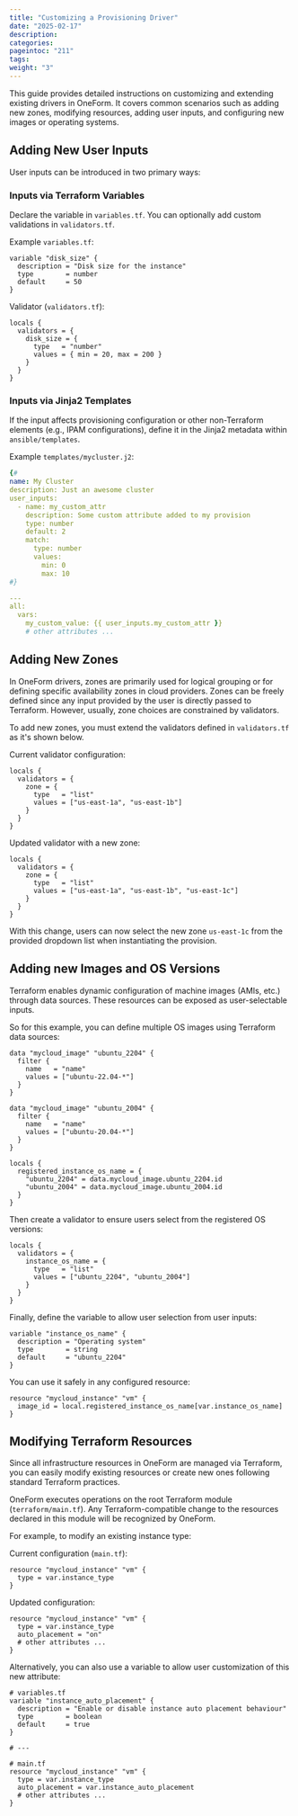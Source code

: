 ```yaml
---
title: "Customizing a Provisioning Driver"
date: "2025-02-17"
description:
categories:
pageintoc: "211"
tags:
weight: "3"
---
```


This guide provides detailed instructions on customizing and extending existing drivers in OneForm. It covers common scenarios such as adding new zones, modifying resources, adding user inputs, and configuring new images or operating systems.

## Adding New User Inputs

User inputs can be introduced in two primary ways:

### Inputs via Terraform Variables

Declare the variable in `variables.tf`. You can optionally add custom validations in `validators.tf`.

Example `variables.tf`:

```hcl
variable "disk_size" {
  description = "Disk size for the instance"
  type        = number
  default     = 50
}
```

Validator (`validators.tf`):

```hcl
locals {
  validators = {
    disk_size = {
      type   = "number"
      values = { min = 20, max = 200 }
    }
  }
}
```

### Inputs via Jinja2 Templates

If the input affects provisioning configuration or other non-Terraform elements (e.g., IPAM configurations), define it in the Jinja2 metadata within `ansible/templates`.

Example `templates/mycluster.j2`:

```yaml
{#
name: My Cluster
description: Just an awesome cluster
user_inputs:
  - name: my_custom_attr
    description: Some custom attribute added to my provision
    type: number
    default: 2
    match:
      type: number
      values:
        min: 0
        max: 10
#}

---
all:
  vars:
    my_custom_value: {{ user_inputs.my_custom_attr }}
    # other attributes ...
```

## Adding New Zones

In OneForm drivers, zones are primarily used for logical grouping or for defining specific availability zones in cloud providers. Zones can be freely defined since any input provided by the user is directly passed to Terraform. However, usually, zone choices are constrained by validators.

To add new zones, you must extend the validators defined in `validators.tf` as it's shown below.

Current validator configuration:

```hcl
locals {
  validators = {
    zone = {
      type   = "list"
      values = ["us-east-1a", "us-east-1b"]
    }
  }
}
```

Updated validator with a new zone:

```hcl
locals {
  validators = {
    zone = {
      type   = "list"
      values = ["us-east-1a", "us-east-1b", "us-east-1c"]
    }
  }
}
```

With this change, users can now select the new zone `us-east-1c` from the provided dropdown list when instantiating the provision.

## Adding new Images and OS Versions

Terraform enables dynamic configuration of machine images (AMIs, etc.) through data sources. These resources can be exposed as user-selectable inputs.

So for this example, you can define multiple OS images using Terraform data sources:

```hcl
data "mycloud_image" "ubuntu_2204" {
  filter {
    name   = "name"
    values = ["ubuntu-22.04-*"]
  }
}

data "mycloud_image" "ubuntu_2004" {
  filter {
    name   = "name"
    values = ["ubuntu-20.04-*"]
  }
}

locals {
  registered_instance_os_name = {
    "ubuntu_2204" = data.mycloud_image.ubuntu_2204.id
    "ubuntu_2004" = data.mycloud_image.ubuntu_2004.id
  }
}
```

Then create a validator to ensure users select from the registered OS versions:

```hcl
locals {
  validators = {
    instance_os_name = {
      type   = "list"
      values = ["ubuntu_2204", "ubuntu_2004"]
    }
  }
}
```

Finally, define the variable to allow user selection from user inputs:

```hcl
variable "instance_os_name" {
  description = "Operating system"
  type        = string
  default     = "ubuntu_2204"
}
```

You can use it safely in any configured resource:

```hcl
resource "mycloud_instance" "vm" {
  image_id = local.registered_instance_os_name[var.instance_os_name]
}
```

## Modifying Terraform Resources

Since all infrastructure resources in OneForm are managed via Terraform, you can easily modify existing resources or create new ones following standard Terraform practices.

OneForm executes operations on the root Terraform module (`terraform/main.tf`). Any Terraform-compatible change to the resources declared in this module will be recognized by OneForm.

For example, to modify an existing instance type:

Current configuration (`main.tf`):

```hcl
resource "mycloud_instance" "vm" {
  type = var.instance_type
}
```

Updated configuration:

```hcl
resource "mycloud_instance" "vm" {
  type = var.instance_type
  auto_placement = "on"
  # other attributes ...
}
```

Alternatively, you can also use a variable to allow user customization of this new attribute:

```hcl
# variables.tf
variable "instance_auto_placement" {
  description = "Enable or disable instance auto placement behaviour"
  type        = boolean
  default     = true
}

# ---

# main.tf
resource "mycloud_instance" "vm" {
  type = var.instance_type
  auto_placement = var.instance_auto_placement
  # other attributes ...
}
```
